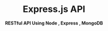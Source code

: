<div align = Center>
    <h1> Express.js API</h1> 
   <strong> RESTful API Using Node , Express , MongoDB </strong>
</div>
